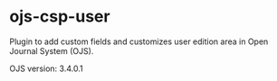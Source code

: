 # ojs-csp-user

Plugin to add custom fields and customizes user edition area in Open Journal System (OJS).

OJS version: 3.4.0.1

